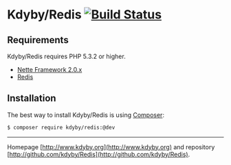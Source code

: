 Kdyby/Redis [![Build Status](https://secure.travis-ci.org/Kdyby/Redis.png?branch=master)](http://travis-ci.org/Kdyby/Redis)
===========================


Requirements
------------

Kdyby/Redis requires PHP 5.3.2 or higher.

- [Nette Framework 2.0.x](https://github.com/nette/nette)
- [Redis](http://redis.io)


Installation
------------

The best way to install Kdyby/Redis is using  [Composer](http://getcomposer.org/):

```sh
$ composer require kdyby/redis:@dev
```


-----

Homepage [http://www.kdyby.org](http://www.kdyby.org) and repository [http://github.com/kdyby/Redis](http://github.com/kdyby/Redis).
